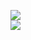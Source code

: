 [![](https://img.shields.io/badge/Made%20With-Github%20Spray-lightgrey.svg?style=for-the-badge&logo=github)](https://github.com/Annihil/github-spray#3949)  
[![](https://i.imgur.com/2DrTn0Z.gif)](https://github.com/Annihil/github-spray)